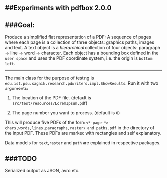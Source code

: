 ##Experiments with pdfbox 2.0.0 
---------------------------------

###Goal: 
----------

Produce a simplified flat representation of a PDF: A sequence of pages where each page is a collection of three objects: graphics paths, images and text. A text object is a _hierarchical_ collection of four objects: paragraph -> line -> word -> character. Each object has a bounding box defined in the `user space` and uses the PDF coordinate system, i.e. the origin is `bottom left`.

------------

The main class for the purpose of testing is `edu.ist.psu.sagnik.research.pdwriters.impl.ShowResults`. Run it with two arguments: 

1. The location of the PDF file. (default is `src/test/resources/LoremIpsum.pdf`)
  
2. The page number you want to process. (default is `0`)
 
This will produce five PDFs of the form `<*-page-*>-chars,words,lines,paragraphs,rasters and paths.pdf` in the directory of the input PDF. These PDFs are marked with rectangles and self explanatory.

Data models for `text`,`raster` and `path` are explained in respective packages.

###TODO
------------

Serialized output as JSON, avro etc.